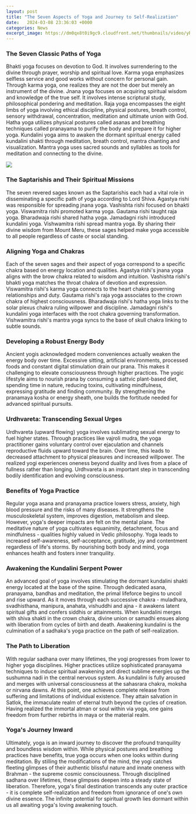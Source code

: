 ```yaml
---
layout: post
title: "The Seven Aspects of Yoga and Journey to Self-Realization"
date:   2024-03-08 23:36:03 +0000
categories: News
excerpt_image: https://dm0qx8t0i9gc9.cloudfront.net/thumbnails/video/yRF5c-O/yoga-self-realization-nirwana-4k-and-full-hd_4khkhyntg_thumbnail-1080_01.png
---
```

### The Seven Classic Paths of Yoga
Bhakti yoga focuses on devotion to God. It involves surrendering to the divine through prayer, worship and spiritual love. Karma yoga emphasizes selfless service and good works without concern for personal gain. Through karma yoga, one realizes they are not the doer but merely an instrument of the divine. Jnana yoga focuses on acquiring spiritual wisdom and knowledge of the true self. It involves intense scriptural study, philosophical pondering and meditation. Raja yoga encompasses the eight limbs of yoga involving ethical discipline, physical postures, breath control, sensory withdrawal, concentration, meditation and ultimate union with God. Hatha yoga utilizes physical postures called asanas and breathing techniques called pranayama to purify the body and prepare it for higher yoga. Kundalini yoga aims to awaken the dormant spiritual energy called kundalini shakti through meditation, breath control, mantra chanting and visualization. Mantra yoga uses sacred sounds and syllables as tools for meditation and connecting to the divine. 

![](https://dm0qx8t0i9gc9.cloudfront.net/thumbnails/video/yRF5c-O/yoga-self-realization-nirwana-4k-and-full-hd_4khkhyntg_thumbnail-1080_01.png)
### The Saptarishis and Their Spiritual Missions
The seven revered sages known as the Saptarishis each had a vital role in disseminating a specific path of yoga according to Lord Shiva. Agastya rishi was responsible for spreading jnana yoga. Vashishta rishi focused on bhakti yoga. Viswamitra rishi promoted karma yoga. Gautama rishi taught raja yoga. Bharadwaja rishi shared hatha yoga. Jamadagni rishi introduced kundalini yoga. Vishwamitra rishi spread mantra yoga. By sharing their divine wisdom from Mount Meru, these sages helped make yoga accessible to all people regardless of caste or social standing.
### Aligning Yoga and Chakras
Each of the seven sages and their aspect of yoga correspond to a specific chakra based on energy location and qualities. Agastya rishi's jnana yoga aligns with the brow chakra related to wisdom and intuition. Vashishta rishi's bhakti yoga matches the throat chakra of devotion and expression. Viswamitra rishi's karma yoga connects to the heart chakra governing relationships and duty. Gautama rishi's raja yoga associates to the crown chakra of highest consciousness. Bharadwaja rishi's hatha yoga links to the solar plexus chakra ruling willpower and discipline. Jamadagni rishi's kundalini yoga interfaces with the root chakra governing transformation. Vishwamitra rishi's mantra yoga syncs to the base of skull chakra linking to subtle sounds.
### Developing a Robust Energy Body 
Ancient yogis acknowledged modern conveniences actually weaken the energy body over time. Excessive sitting, artificial environments, processed foods and constant digital stimulation drain our prana. This makes it challenging to elevate consciousness through higher practices. The yogic lifestyle aims to nourish prana by consuming a sattvic plant-based diet, spending time in nature, reducing toxins, cultivating mindfulness, expressing gratitude and finding community. By strengthening the pranamaya kosha or energy sheath, one builds the fortitude needed for advanced spiritual pursuits.
### Urdhvareta: Transcending Sexual Urges  
Urdhvareta (upward flowing) yoga involves sublimating sexual energy to fuel higher states. Through practices like vajroli mudra, the yoga practitioner gains voluntary control over ejaculation and channels reproductive fluids upward toward the brain. Over time, this leads to decreased attachment to physical pleasures and increased willpower. The realized yogi experiences oneness beyond duality and lives from a place of fullness rather than longing. Urdhvareta is an important step in transcending bodily identification and evolving consciousness.
### Benefits of Yoga Practice
Regular yoga asana and pranayama practice lowers stress, anxiety, high blood pressure and the risks of many diseases. It strengthens the musculoskeletal system, improves digestion, metabolism and sleep. However, yoga's deeper impacts are felt on the mental plane. The meditative nature of yoga cultivates equanimity, detachment, focus and mindfulness - qualities highly valued in Vedic philosophy. Yoga leads to increased self-awareness, self-acceptance, gratitude, joy and contentment regardless of life's storms. By nourishing both body and mind, yoga enhances health and fosters inner tranquility. 
### Awakening the Kundalini Serpent Power  
An advanced goal of yoga involves stimulating the dormant kundalini shakti energy located at the base of the spine. Through dedicated asana, pranayama, bandhas and meditation, the primal lifeforce begins to uncoil and rise upward. As it moves through each successive chakra - muladhara, svadhisthana, manipura, anahata, vishuddhi and ajna - it awakens latent spiritual gifts and confers siddhis or attainments. When kundalini merges with shiva shakti in the crown chakra, divine union or samadhi ensues along with liberation from cycles of birth and death. Awakening kundalini is the culmination of a sadhaka's yoga practice on the path of self-realization.
### The Path to Liberation
With regular sadhana over many lifetimes, the yogi progresses from lower to higher yoga disciplines. Higher practices utilize sophisticated pranayama techniques to induce spiritual awakening and direct sublime energies up the sushumna nadi in the central nervous system. As kundalini is fully aroused and merges with universal consciousness at the sahasrara chakra, moksha or nirvana dawns. At this point, one achieves complete release from suffering and limitations of individual existence. They attain salvation in Satlok, the immaculate realm of eternal truth beyond the cycles of creation. Having realized the immortal atman or soul within via yoga, one gains freedom from further rebirths in maya or the material realm.
### Yoga's Journey Inward
Ultimately, yoga is an inward journey to discover the profound tranquility and boundless wisdom within. While physical postures and breathing practices have benefits, true yoga occurs when one looks within during meditation. By stilling the modifications of the mind, the yogi catches fleeting glimpses of their authentic blissful nature and innate oneness with Brahman - the supreme cosmic consciousness. Through disciplined sadhana over lifetimes, these glimpses deepen into a steady state of liberation. Therefore, yoga's final destination transcends any outer practice - it is complete self-realization and freedom from ignorance of one's own divine essence. The infinite potential for spiritual growth lies dormant within us all awaiting yoga's loving awakening touch.